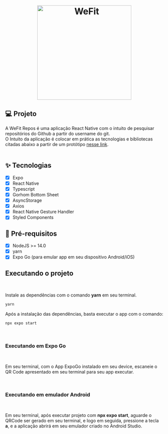 <h1 align="center">
  <img alt="WeFit" height="300px" title="WeFit" src=".github/images/logo.png" />
</h1>

## 💻 Projeto

A WeFit Repos é uma aplicação React Native com o intuito de pesquisar repositórios do Github a partir do username do git.
<br>
O Intuito da aplicação é colocar em prática as tecnologias e bibliotecas citadas abaixo a partir de um protótipo <a href="https://www.figma.com/file/YRYdO4kZwUnAVBxtTcm13T/WeFit?t=2gpAkrjh3NbpR7W1-0">nesse link</a>.
<br>
<br>

## ✨ Tecnologias

- [x] Expo
- [x] React Native
- [x] Typescript
- [x] Gorhom Bottom Sheet
- [x] AsyncStorage
- [x] Axios
- [x] React Native Gesture Handler
- [x] Styled Components

## 📄 Pré-requisitos

- [x] NodeJS >= 14.0
- [x] yarn
- [x] Expo Go (para emular app em seu dispositivo Android/iOS)

## Executando o projeto
<br>

Instale as dependências com o comando **yarn** em seu terminal.
```cl
yarn
```
Após a instalação das dependências, basta executar o app com o comando:
```cl
npx expo start
```

<br>

### Executando em Expo Go

<br>

Em seu terminal, com o App ExpoGo instalado em seu device, escaneie o QR Code apresentado em seu terminal para seu app executar.

<br>

### Executando em emulador Android

<br>

Em seu terminal, após executar projeto com **npx expo start**, aguarde o QRCode ser gerado em seu terminal, e logo em seguida, pressione a tecla **a**, e a aplicação abrirá em seu emulador criado no Android Studio.
